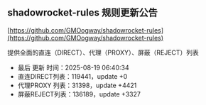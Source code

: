 ## shadowrocket-rules 规则更新公告

[https://github.com/GMOogway/shadowrocket-rules](https://github.com/GMOogway/shadowrocket-rules)

提供全面的直连（DIRECT）、代理（PROXY）、屏蔽（REJECT）列表
- 最后 更新 时间：2025-08-19 06:40:34
- 直连DIRECT列表：119441，update +0
- 代理PROXY 列表：31398，update +4421
- 屏蔽REJECT列表：136189，update +3327